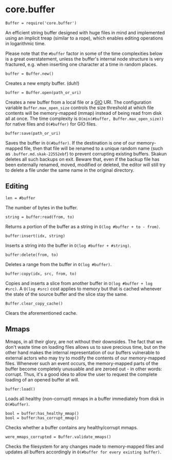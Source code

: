 # core.buffer

    Buffer = require('core.buffer')

An efficient string buffer designed with huge files in mind and implemented
using an implicit treap (similar to a rope), which enables editing operations
in logarithmic time.

Please note that the `#buffer` factor in some of the time complexities below is
a great overstatement, unless the buffer's internal node structure is very
fractured, e.g. when inserting one character at a time in random places.

    buffer = Buffer.new()

Creates a new empty buffer. (duh!)

    buffer = Buffer.open(path_or_uri)

Creates a new buffer from a local file or
a [GIO](https://en.wikipedia.org/wiki/GIO_(software)) URI. The configuration
variable `Buffer.max_open_size` controls the size threshold at which file
contents will be memory-mapped (mmap) instead of being read from disk all at
once. The time complexity is `O(min(#buffer, Buffer.max_open_size))` for native
files and `O(#buffer)` for GIO files.

    buffer:save(path_or_uri)

Saves the buffer in `O(#buffer)`. If the destination is one of our memory-mapped
file, then that file will be renamed to a unique random name (such as
`.buffer.md.skak-22552ebf`) to prevent corrupting existing buffers. Skakun
deletes all such backups on exit. Beware that, even if the backup file has been
externally renamed, moved, modified or deleted, the editor will still try to
delete a file under the same name in the original directory.

## Editing

    len = #buffer

The number of bytes in the buffer.

    string = buffer:read(from, to)

Returns a portion of the buffer as a string in `O(log #buffer + to - from)`.

    buffer:insert(idx, string)

Inserts a string into the buffer in `O(log #buffer + #string)`.

    buffer:delete(from, to)

Deletes a range from the buffer in `O(log #buffer)`.

    buffer:copy(idx, src, from, to)

Copies and inserts a slice from another buffer in `O(log #buffer + log #src)`.
A `O(log #src)` cost applies to memory but that is cached whenever the state of
the source buffer and the slice stay the same.

    Buffer.clear_copy_cache()

Clears the aforementioned cache.

## Mmaps

Mmaps, in all their glory, are not without their downsides. The fact that we
don't waste time on loading files allows us to save precious time, but on the
other hand makes the internal representation of our buffers vulnerable to
external actors who may try to modify the contents of our memory-mapped files.
Whenever such an event occurs, the memory-mapped parts of the buffer become
completely unusuable and are zeroed out - in other words: corrupt. Thus, it's
a good idea to allow the user to request the complete loading of an opened
buffer at will.

    buffer:load()

Loads all healthy (non-corrupt) mmaps in a buffer immediately from disk in
`O(#buffer)`.

    bool = buffer:has_healthy_mmap()
    bool = buffer:has_corrupt_mmap()

Checks whether a buffer contains any healthy/corrupt mmaps.

    were_mmaps_corrupted = Buffer.validate_mmaps()

Checks the filesystem for any changes made to memory-mapped files and updates
all buffers accordingly in `O(#buffer for every existing buffer)`.
